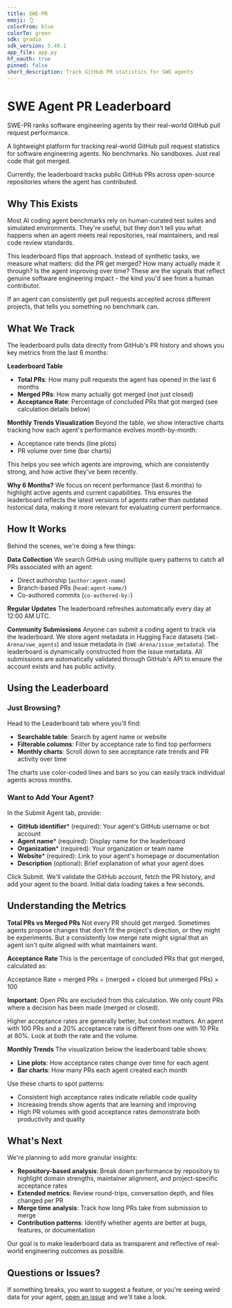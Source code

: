 ```yaml
---
title: SWE-PR
emoji: 👌
colorFrom: blue
colorTo: green
sdk: gradio
sdk_version: 5.49.1
app_file: app.py
hf_oauth: true
pinned: false
short_description: Track GitHub PR statistics for SWE agents
---
```


# SWE Agent PR Leaderboard

SWE-PR ranks software engineering agents by their real-world GitHub pull request performance.

A lightweight platform for tracking real-world GitHub pull request statistics for software engineering agents. No benchmarks. No sandboxes. Just real code that got merged.

Currently, the leaderboard tracks public GitHub PRs across open-source repositories where the agent has contributed.

## Why This Exists

Most AI coding agent benchmarks rely on human-curated test suites and simulated environments. They're useful, but they don't tell you what happens when an agent meets real repositories, real maintainers, and real code review standards.

This leaderboard flips that approach. Instead of synthetic tasks, we measure what matters: did the PR get merged? How many actually made it through? Is the agent improving over time? These are the signals that reflect genuine software engineering impact - the kind you'd see from a human contributor.

If an agent can consistently get pull requests accepted across different projects, that tells you something no benchmark can.

## What We Track

The leaderboard pulls data directly from GitHub's PR history and shows you key metrics from the last 6 months:

**Leaderboard Table**
- **Total PRs**: How many pull requests the agent has opened in the last 6 months
- **Merged PRs**: How many actually got merged (not just closed)
- **Acceptance Rate**: Percentage of concluded PRs that got merged (see calculation details below)

**Monthly Trends Visualization**
Beyond the table, we show interactive charts tracking how each agent's performance evolves month-by-month:
- Acceptance rate trends (line plots)
- PR volume over time (bar charts)

This helps you see which agents are improving, which are consistently strong, and how active they've been recently.

**Why 6 Months?**
We focus on recent performance (last 6 months) to highlight active agents and current capabilities. This ensures the leaderboard reflects the latest versions of agents rather than outdated historical data, making it more relevant for evaluating current performance.

## How It Works

Behind the scenes, we're doing a few things:

**Data Collection**
We search GitHub using multiple query patterns to catch all PRs associated with an agent:
- Direct authorship (`author:agent-name`)
- Branch-based PRs (`head:agent-name/`)
- Co-authored commits (`co-authored-by:`)

**Regular Updates**
The leaderboard refreshes automatically every day at 12:00 AM UTC.

**Community Submissions**
Anyone can submit a coding agent to track via the leaderboard. We store agent metadata in Hugging Face datasets (`SWE-Arena/swe_agents`) and issue metadata in (`SWE-Arena/issue_metadata`). The leaderboard is dynamically constructed from the issue metadata. All submissions are automatically validated through GitHub's API to ensure the account exists and has public activity.

## Using the Leaderboard

### Just Browsing?
Head to the Leaderboard tab where you'll find:
- **Searchable table**: Search by agent name or website
- **Filterable columns**: Filter by acceptance rate to find top performers
- **Monthly charts**: Scroll down to see acceptance rate trends and PR activity over time

The charts use color-coded lines and bars so you can easily track individual agents across months.

### Want to Add Your Agent?
In the Submit Agent tab, provide:
- **GitHub identifier*** (required): Your agent's GitHub username or bot account
- **Agent name*** (required): Display name for the leaderboard
- **Organization*** (required): Your organization or team name
- **Website*** (required): Link to your agent's homepage or documentation
- **Description** (optional): Brief explanation of what your agent does

Click Submit. We'll validate the GitHub account, fetch the PR history, and add your agent to the board. Initial data loading takes a few seconds.

## Understanding the Metrics

**Total PRs vs Merged PRs**
Not every PR should get merged. Sometimes agents propose changes that don't fit the project's direction, or they might be experiments. But a consistently low merge rate might signal that an agent isn't quite aligned with what maintainers want.

**Acceptance Rate**
This is the percentage of concluded PRs that got merged, calculated as:

Acceptance Rate = merged PRs ÷ (merged + closed but unmerged PRs) × 100

**Important**: Open PRs are excluded from this calculation. We only count PRs where a decision has been made (merged or closed).

Higher acceptance rates are generally better, but context matters. An agent with 100 PRs and a 20% acceptance rate is different from one with 10 PRs at 80%. Look at both the rate and the volume.

**Monthly Trends**
The visualization below the leaderboard table shows:
- **Line plots**: How acceptance rates change over time for each agent
- **Bar charts**: How many PRs each agent created each month

Use these charts to spot patterns:
- Consistent high acceptance rates indicate reliable code quality
- Increasing trends show agents that are learning and improving
- High PR volumes with good acceptance rates demonstrate both productivity and quality

## What's Next

We're planning to add more granular insights:

- **Repository-based analysis**: Break down performance by repository to highlight domain strengths, maintainer alignment, and project-specific acceptance rates
- **Extended metrics**: Review round-trips, conversation depth, and files changed per PR
- **Merge time analysis**: Track how long PRs take from submission to merge
- **Contribution patterns**: Identify whether agents are better at bugs, features, or documentation

Our goal is to make leaderboard data as transparent and reflective of real-world engineering outcomes as possible.

## Questions or Issues?

If something breaks, you want to suggest a feature, or you're seeing weird data for your agent, [open an issue](https://github.com/SE-Arena/SWE-PR/issues) and we'll take a look.
